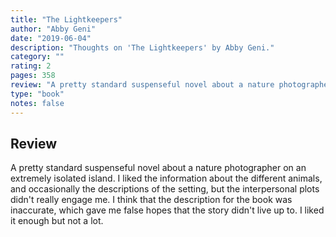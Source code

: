 ```yaml
---
title: "The Lightkeepers"
author: "Abby Geni"
date: "2019-06-04"
description: "Thoughts on 'The Lightkeepers' by Abby Geni."
category: ""
rating: 2
pages: 358
review: "A pretty standard suspenseful novel about a nature photographer on an extremely isolated island. I liked the information about the different animals, and occasionally the descriptions of the setting, but the interpersonal plots didn't really engage me. I think that the description for the book was inaccurate, which gave me false hopes that the story didn't live up to. I liked it enough but not a lot."
type: "book"
notes: false
---
```


## Review

A pretty standard suspenseful novel about a nature photographer on an extremely isolated island. I liked the information about the different animals, and occasionally the descriptions of the setting, but the interpersonal plots didn't really engage me. I think that the description for the book was inaccurate, which gave me false hopes that the story didn't live up to. I liked it enough but not a lot.
